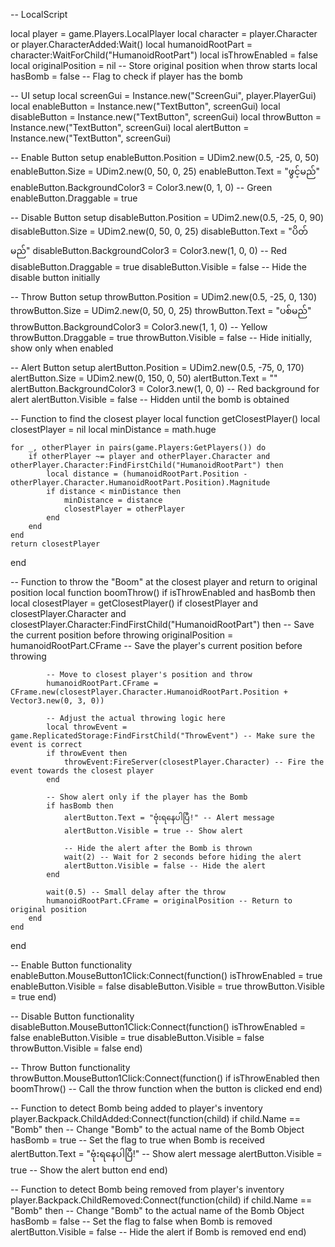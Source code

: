 -- LocalScript

local player = game.Players.LocalPlayer
local character = player.Character or player.CharacterAdded:Wait()
local humanoidRootPart = character:WaitForChild("HumanoidRootPart")
local isThrowEnabled = false
local originalPosition = nil -- Store original position when throw starts
local hasBomb = false -- Flag to check if player has the bomb

-- UI setup
local screenGui = Instance.new("ScreenGui", player.PlayerGui)
local enableButton = Instance.new("TextButton", screenGui)
local disableButton = Instance.new("TextButton", screenGui)
local throwButton = Instance.new("TextButton", screenGui)
local alertButton = Instance.new("TextButton", screenGui)

-- Enable Button setup
enableButton.Position = UDim2.new(0.5, -25, 0, 50)
enableButton.Size = UDim2.new(0, 50, 0, 25)
enableButton.Text = "ဖွင့်မည်"
enableButton.BackgroundColor3 = Color3.new(0, 1, 0) -- Green
enableButton.Draggable = true

-- Disable Button setup
disableButton.Position = UDim2.new(0.5, -25, 0, 90)
disableButton.Size = UDim2.new(0, 50, 0, 25)
disableButton.Text = "ပိတ်မည်"
disableButton.BackgroundColor3 = Color3.new(1, 0, 0) -- Red
disableButton.Draggable = true
disableButton.Visible = false -- Hide the disable button initially

-- Throw Button setup
throwButton.Position = UDim2.new(0.5, -25, 0, 130)
throwButton.Size = UDim2.new(0, 50, 0, 25)
throwButton.Text = "ပစ်မည်"
throwButton.BackgroundColor3 = Color3.new(1, 1, 0) -- Yellow
throwButton.Draggable = true
throwButton.Visible = false -- Hide initially, show only when enabled

-- Alert Button setup
alertButton.Position = UDim2.new(0.5, -75, 0, 170)
alertButton.Size = UDim2.new(0, 150, 0, 50)
alertButton.Text = ""
alertButton.BackgroundColor3 = Color3.new(1, 0, 0) -- Red background for alert
alertButton.Visible = false -- Hidden until the bomb is obtained

-- Function to find the closest player
local function getClosestPlayer()
    local closestPlayer = nil
    local minDistance = math.huge

    for _, otherPlayer in pairs(game.Players:GetPlayers()) do
        if otherPlayer ~= player and otherPlayer.Character and otherPlayer.Character:FindFirstChild("HumanoidRootPart") then
            local distance = (humanoidRootPart.Position - otherPlayer.Character.HumanoidRootPart.Position).Magnitude
            if distance < minDistance then
                minDistance = distance
                closestPlayer = otherPlayer
            end
        end
    end
    return closestPlayer
end

-- Function to throw the "Boom" at the closest player and return to original position
local function boomThrow()
    if isThrowEnabled and hasBomb then
        local closestPlayer = getClosestPlayer()
        if closestPlayer and closestPlayer.Character and closestPlayer.Character:FindFirstChild("HumanoidRootPart") then
            -- Save the current position before throwing
            originalPosition = humanoidRootPart.CFrame -- Save the player's current position before throwing

            -- Move to closest player's position and throw
            humanoidRootPart.CFrame = CFrame.new(closestPlayer.Character.HumanoidRootPart.Position + Vector3.new(0, 3, 0))

            -- Adjust the actual throwing logic here
            local throwEvent = game.ReplicatedStorage:FindFirstChild("ThrowEvent") -- Make sure the event is correct
            if throwEvent then
                throwEvent:FireServer(closestPlayer.Character) -- Fire the event towards the closest player
            end

            -- Show alert only if the player has the Bomb
            if hasBomb then
                alertButton.Text = "ဗုံးရနေပါပြီ!" -- Alert message
                alertButton.Visible = true -- Show alert

                -- Hide the alert after the Bomb is thrown
                wait(2) -- Wait for 2 seconds before hiding the alert
                alertButton.Visible = false -- Hide the alert
            end

            wait(0.5) -- Small delay after the throw
            humanoidRootPart.CFrame = originalPosition -- Return to original position
        end
    end
end

-- Enable Button functionality
enableButton.MouseButton1Click:Connect(function()
    isThrowEnabled = true
    enableButton.Visible = false
    disableButton.Visible = true
    throwButton.Visible = true
end)

-- Disable Button functionality
disableButton.MouseButton1Click:Connect(function()
    isThrowEnabled = false
    enableButton.Visible = true
    disableButton.Visible = false
    throwButton.Visible = false
end)

-- Throw Button functionality
throwButton.MouseButton1Click:Connect(function()
    if isThrowEnabled then
        boomThrow() -- Call the throw function when the button is clicked
    end
end)

-- Function to detect Bomb being added to player's inventory
player.Backpack.ChildAdded:Connect(function(child)
    if child.Name == "Bomb" then -- Change "Bomb" to the actual name of the Bomb Object
        hasBomb = true -- Set the flag to true when Bomb is received
        alertButton.Text = "ဗုံးရနေပါပြီ!" -- Show alert message
        alertButton.Visible = true -- Show the alert button
    end
end)

-- Function to detect Bomb being removed from player's inventory
player.Backpack.ChildRemoved:Connect(function(child)
    if child.Name == "Bomb" then -- Change "Bomb" to the actual name of the Bomb Object
        hasBomb = false -- Set the flag to false when Bomb is removed
        alertButton.Visible = false -- Hide the alert if Bomb is removed
    end
end)
